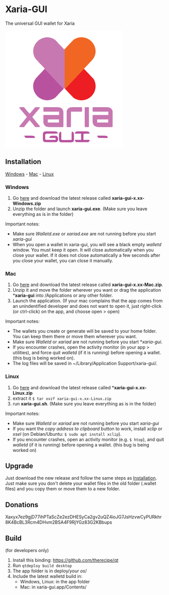 # Xaria-GUI

The universal GUI wallet for Xaria

![Logo](/xariagui.png)

## Installation

[Windows](#windows) - [Mac](#mac) - [Linux](#linux)

### Windows

1. Go [here](https://github.com/xaria-coin/xaria-gui/releases) and download the latest release called **xaria-gui-x.xx-Windows.zip**
2. Unzip the folder and launch **xaria-gui.exe**. (Make sure you leave everything as is in the folder)

Important notes:

* Make sure *Walletd.exe* or *xariad.exe* are not running before you start *xaria-gui*
* When you open a wallet in xaria-gui, you will see a black empty *walletd* window. You must keep it open. It will close automatically when you close your wallet. If it does not close automatically a few seconds after you close your wallet, you can close it manually.

### Mac

1. Go [here](https://github.com/xaria-coin/xaria-gui/releases) and download the latest release called **xaria-gui-x.xx-Mac.zip**.
2. Unzip it and move the folder wherever you want or drag the application ***xaria-gui** into /Applications or any other folder.
3. Launch the application. (If your mac complains that the app comes from an unindentified developer and does not want to open it, just right-click (or ctrl-click) on the app, and choose open > open)

Important notes:

* The wallets you create or generate will be saved to your home folder. You can keep them there or move them wherever you want.
* Make sure *Walletd* or *xariad* are not running before you start **xaria-gui*.
* If you encounter crashes, open the activity monitor (in your app > utilities), and force quit *walletd* (if it is running) before opening a wallet. (this bug is being worked on).
* The log files will be saved in ~/Library/Application Support/xaria-gui/.

### Linux

1. Go [here](https://github.com/xaria-coin/xaria-gui/releases) and download the latest release called ***xaria-gui-x.xx-Linux.zip**
2. extract it
`$ tar xvzf xaria-gui-x.xx-Linux.zip`
3. run **xaria-gui.sh**. (Make sure you leave everything as is in the folder)

Important notes:

* Make sure *Walletd* or *xariad* are not running before you start *xaria-gui*
* If you want the *copy address to clipboard* button to work, install *xclip* or *xsel* (on Debian/Ubuntu: `$ sudo apt install xclip`).
* If you encounter crashes, open an activity monitor (e.g. `$ htop`), and quit *walletd* (if it is running) before opening a wallet. (this bug is being worked on)

## Upgrade

Just download the new release and follow the same steps as [Installation](#installation). Just make sure you don't delete your wallet files in the old folder (.wallet files) and you copy them or move them to a new folder.

## Donations

Xaxyx7ez9gjD77ihPTaScZe2ezDHESyCa2gv2uQZ4ioJG7JsHzvwCyPURkhr8K4BcBL3Rcm4DHvm2BSA4F9RjYGz83G2KBbups

## Build

(for developers only)

1. Install this binding: https://github.com/therecipe/qt
2. Run `qtdeploy build desktop`
3. The app folder is in deploy/*your os*/
3. Include the latest walletd build in:
    * Windows, Linux: in the app folder
    * Mac: in xaria-gui.app/Contents/

